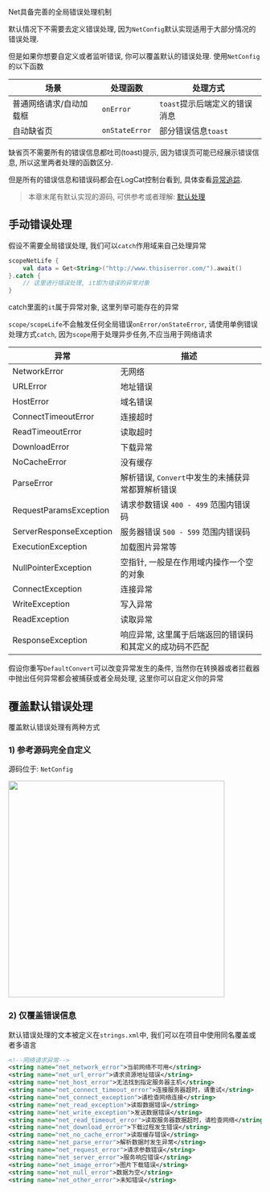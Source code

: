 Net具备完善的全局错误处理机制 <br>

默认情况下不需要去定义错误处理, 因为`NetConfig`默认实现适用于大部分情况的错误处理.

但是如果你想要自定义或者监听错误, 你可以覆盖默认的错误处理.  使用`NetConfig`的以下函数

|场景|处理函数|处理方式|
|-|-|-|
|普通网络请求/自动加载框|`onError`|`toast`提示后端定义的错误消息|
|自动缺省页|`onStateError`|部分错误信息`toast`|


缺省页不需要所有的错误信息都吐司(toast)提示, 因为错误页可能已经展示错误信息, 所以这里两者处理的函数区分.

但是所有的错误信息和错误码都会在LogCat控制台看到, 具体查看[异常追踪](exception-track.md).

> 本章末尾有默认实现的源码, 可供参考或者理解: [默认处理](#_2)


## 手动错误处理

假设不需要全局错误处理, 我们可以`catch`作用域来自己处理异常

```kotlin
scopeNetLife {
    val data = Get<String>("http://www.thisiserror.com/").await()
}.catch {
    // 这里进行错误处理, it即为错误的异常对象
}
```

catch里面的`it`属于异常对象, 这里列举可能存在的异常

`scope/scopeLife`不会触发任何全局错误`onError/onStateError`, 请使用单例错误处理方式`catch`, 因为`scope`用于处理异步任务,不应当用于网络请求



| 异常 | 描述 |
|-|-|
| NetworkError | 无网络 |
| URLError | 地址错误 |
| HostError | 域名错误 |
| ConnectTimeoutError | 连接超时 |
| ReadTimeoutError | 读取超时 |
| DownloadError | 下载异常 |
| NoCacheError | 没有缓存 |
| ParseError | 解析错误, `Convert`中发生的未捕获异常都算解析错误 |
| RequestParamsException | 请求参数错误 `400 - 499` 范围内错误码 |
| ServerResponseException | 服务器错误 `500 - 599` 范围内错误码 |
| ExecutionException | 加载图片异常等 |
| NullPointerException | 空指针, 一般是在作用域内操作一个空的对象 |
| ConnectException | 连接异常 |
| WriteException | 写入异常 |
| ReadException | 读取异常 |
| ResponseException | 响应异常, 这里属于后端返回的错误码和其定义的成功码不匹配 |

假设你重写`DefaultConvert`可以改变异常发生的条件, 当然你在转换器或者拦截器中抛出任何异常都会被捕获或者全局处理, 这里你可以自定义你的异常


## 覆盖默认错误处理

覆盖默认错误处理有两种方式

### 1) 参考源码完全自定义

源码位于: `NetConfig`

<img src="https://i.loli.net/2020/10/30/Ggk7WPhMsUBFlYw.png" width="430"/>


### 2)  仅覆盖错误信息

默认错误处理的文本被定义在`strings.xml`中, 我们可以在项目中使用同名覆盖或者多语言
```xml
<!--网络请求异常-->
<string name="net_network_error">当前网络不可用</string>
<string name="net_url_error">请求资源地址错误</string>
<string name="net_host_error">无法找到指定服务器主机</string>
<string name="net_connect_timeout_error">连接服务器超时，请重试</string>
<string name="net_connect_exception">请检查网络连接</string>
<string name="net_read_exception">读取数据错误</string>
<string name="net_write_exception">发送数据错误</string>
<string name="net_read_timeout_error">读取服务器数据超时，请检查网络</string>
<string name="net_download_error">下载过程发生错误</string>
<string name="net_no_cache_error">读取缓存错误</string>
<string name="net_parse_error">解析数据时发生异常</string>
<string name="net_request_error">请求参数错误</string>
<string name="net_server_error">服务响应错误</string>
<string name="net_image_error">图片下载错误</string>
<string name="net_null_error">数据为空</string>
<string name="net_other_error">未知错误</string>
```